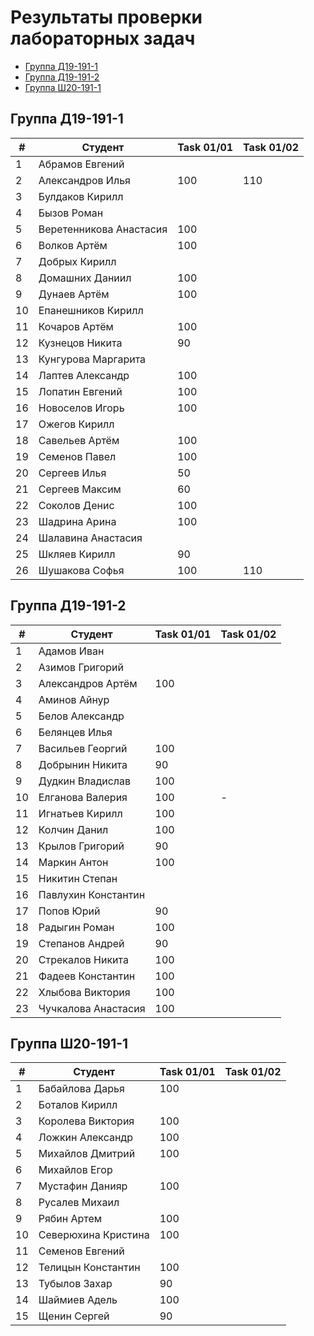 # Результаты проверки лабораторных задач

<!--TOC-->
  - [Группа Д19-191-1](#-19-191-1)
  - [Группа Д19-191-2](#-19-191-2)
  - [Группа Ш20-191-1](#-20-191-1)
<!--/TOC-->

## Группа Д19-191-1
|#|Студент| Task 01/01 | Task 01/02 | 
|----|--|--|--|
|1|Абрамов Евгений||
|2|Александров Илья|100|110|
|3|Булдаков Кирилл|
|4|Бызов Роман|
|5|Веретенникова Анастасия|100|
|6|Волков Артём|100|
|7|Добрых Кирилл|
|8|Домашних Даниил|100|
|9|Дунаев Артём|100|
|10|Епанешников Кирилл|
|11|Кочаров Артём|100|
|12|Кузнецов Никита|90|
|13|Кунгурова Маргарита|
|14|Лаптев Александр|100|
|15|Лопатин Евгений|100|
|16|Новоселов Игорь|100|
|17|Ожегов Кирилл|
|18|Савельев Артём|100|
|19|Семенов Павел|100|
|20|Сергеев Илья|50|
|21|Сергеев Максим|60|
|22|Соколов Денис|100|
|23|Шадрина Арина|100|
|24|Шалавина Анастасия|
|25|Шкляев Кирилл|90|
|26|Шушакова Софья|100|110|

## Группа Д19-191-2
|#|Студент| Task 01/01 | Task 01/02 | 
|----|--|--|--|
|1|Адамов Иван|
|2|Азимов Григорий|
|3|Александров Артём|100|
|4|Аминов Айнур|
|5|Белов Александр|
|6|Белянцев Илья|
|7|Васильев Георгий|100|
|8|Добрынин Никита|90|
|9|Дудкин Владислав|100|
|10|Елганова Валерия|100|-|
|11|Игнатьев Кирилл|100|
|12|Колчин Данил|100|
|13|Крылов Григорий|90|
|14|Маркин Антон|100|
|15|Никитин Степан|
|16|Павлухин Константин|
|17|Попов Юрий|90|
|18|Радыгин Роман|100|
|19|Степанов Андрей|90|
|20|Стрекалов Никита|100|
|21|Фадеев Константин|100|
|22|Хлыбова Виктория|100|
|23|Чучкалова Анастасия|100|

## Группа Ш20-191-1
|#|Студент| Task 01/01 | Task 01/02 | 
|----|--|--|--|
|1|Бабайлова Дарья|100|
|2|Боталов Кирилл|
|3|Королева Виктория|100|
|4|Ложкин Александр|100|
|5|Михайлов Дмитрий|100|
|6|Михайлов Егор|
|7|Мустафин Данияр|100|
|8|Русалев Михаил|
|9|Рябин Артем|100|
|10|Северюхина Кристина|100|
|11|Семенов Евгений|
|12|Телицын Константин|100|
|13|Тубылов Захар|90|
|14|Шаймиев Адель|100|
|15|Щенин Сергей|90|
